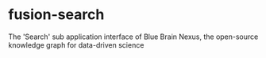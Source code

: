 # fusion-search
The 'Search' sub application interface of Blue Brain Nexus, the open-source knowledge graph for data-driven science
